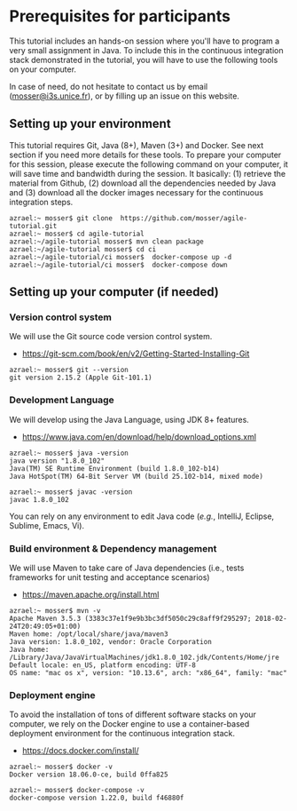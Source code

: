 # Prerequisites for participants

This tutorial includes an hands-on session where you'll have to program a very small assignment in Java. To include 
this in the continuous integration stack demonstrated in the tutorial, you will have to use the following tools on 
your computer.

In case of need, do not hesitate to contact us by email ([mosser@i3s.unice.fr](mosser@i3s.unice.fr)), or by filling 
up an issue on this website.

## Setting up your environment

This tutorial requires Git, Java (8+), Maven (3+) and Docker. See next section if you need more details for these tools. 
To prepare your computer for this session, please execute the following command on your computer, it will save time and 
bandwidth during the session. It basically: (1) retrieve the material from Github, (2) download all the dependencies 
needed by Java and (3) download all the docker images necessary for the continuous integration steps.

```
azrael:~ mosser$ git clone  https://github.com/mosser/agile-tutorial.git
azrael:~ mosser$ cd agile-tutorial
azrael:~/agile-tutorial mosser$ mvn clean package
azrael:~/agile-tutorial mosser$ cd ci
azrael:~/agile-tutorial/ci mosser$  docker-compose up -d
azrael:~/agile-tutorial/ci mosser$  docker-compose down
```

## Setting up your computer (if needed)

### Version control system

We will use the Git source code version control system.

* https://git-scm.com/book/en/v2/Getting-Started-Installing-Git

```
azrael:~ mosser$ git --version
git version 2.15.2 (Apple Git-101.1)
```

### Development Language

We will develop using the Java Language, using JDK 8+ features.

* https://www.java.com/en/download/help/download_options.xml

```
azrael:~ mosser$ java -version
java version "1.8.0_102"
Java(TM) SE Runtime Environment (build 1.8.0_102-b14)
Java HotSpot(TM) 64-Bit Server VM (build 25.102-b14, mixed mode)

azrael:~ mosser$ javac -version
javac 1.8.0_102
```

You can rely on any environment to edit Java code (_e.g._, IntelliJ, Eclipse, Sublime, Emacs, Vi).

### Build environment & Dependency management

We will use Maven to take care of Java dependencies (i.e., tests frameworks for unit testing and acceptance scenarios)

* https://maven.apache.org/install.html

```
azrael:~ mosser$ mvn -v
Apache Maven 3.5.3 (3383c37e1f9e9b3bc3df5050c29c8aff9f295297; 2018-02-24T20:49:05+01:00)
Maven home: /opt/local/share/java/maven3
Java version: 1.8.0_102, vendor: Oracle Corporation
Java home: /Library/Java/JavaVirtualMachines/jdk1.8.0_102.jdk/Contents/Home/jre
Default locale: en_US, platform encoding: UTF-8
OS name: "mac os x", version: "10.13.6", arch: "x86_64", family: "mac"
```


### Deployment engine

To avoid the installation of tons of different software stacks on your computer, we rely on the Docker engine to use a 
container-based deployment environment for the continuous integration stack.

* https://docs.docker.com/install/

```
azrael:~ mosser$ docker -v
Docker version 18.06.0-ce, build 0ffa825

azrael:~ mosser$ docker-compose -v
docker-compose version 1.22.0, build f46880f
```

